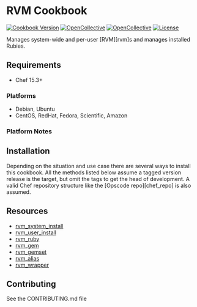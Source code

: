 # RVM Cookbook

[![Cookbook Version](https://img.shields.io/cookbook/v/rvm.svg)](https://supermarket.chef.io/cookbooks/rvm)
[![OpenCollective](https://opencollective.com/sous-chefs/backers/badge.svg)](#backers)
[![OpenCollective](https://opencollective.com/sous-chefs/sponsors/badge.svg)](#sponsors)
[![License](https://img.shields.io/badge/License-Apache%202.0-green.svg)](https://opensource.org/licenses/Apache-2.0)

Manages system-wide and per-user [RVM][rvm]s and manages installed Rubies.

## Requirements

- Chef 15.3+

### Platforms

- Debian, Ubuntu
- CentOS, RedHat, Fedora, Scientific, Amazon

### Platform Notes

## Installation

Depending on the situation and use case there are several ways to install
this cookbook. All the methods listed below assume a tagged version release
is the target, but omit the tags to get the head of development. A valid
Chef repository structure like the [Opscode repo][chef_repo] is also assumed.

## Resources

- [rvm_system_install](documentation/rvm_system_install.md)
- [rvm_user_install](documentation/rvm_user_install.md)
- [rvm_ruby](documentation/rvm_ruby.md)
- [rvm_gem](documentation/rvm_gem.md)
- [rvm_gemset](documentation/rvm_gem_set.md)
- [rvm_alias](documentation/rvm_alias.md)
- [rvm_wrapper](documentation/rvm_wrapper.md)

## Contributing

See the CONTRIBUTING.md file
